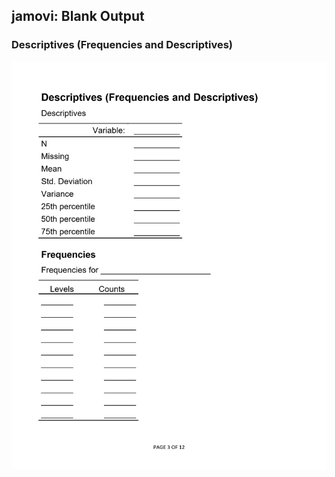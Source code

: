 ## jamovi: Blank Output

### Descriptives (Frequencies and Descriptives)

<p align="center"><kbd><img src="descriptives.png"></kbd></p>
